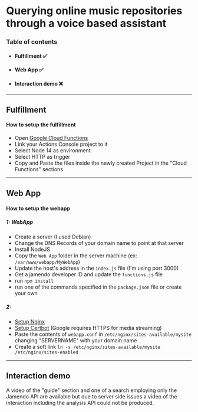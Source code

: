 # Querying online music repositories through a voice based assistant

### Table of contents
- #### Fulfillment ✅
- #### Web App ✅
- #### Interaction demo ❌

<hr>

## Fulfillment

#### How to setup the fulfillment
- Open [Google Cloud Functions](https://console.cloud.google.com/)
- Link your Actions Console project to it
- Select Node 14 as environment
- Select HTTP as trigger
- Copy and Paste the files inside the newly created Project in the "Cloud Functions" sections

<hr>

## Web App

#### How to setup the webapp
##### 1: WebApp
- Create a server (I used Debian) 
- Change the DNS Records of your domain name to point at that server
- Install NodeJS
- Copy the ```Web App``` folder in the server machine (ex: ```/var/www/webapp/MyWebApp```)
- Update the host's address in the ```index.js```  file (I'm using port 3000)
- Get a jamendo developer ID and update the ```functions.js``` file 
- run ```npm install```
- run one of the commands specified in the ```package.json``` file or create your own

##### 2: 
- [Setup Nginx](https://www.digitalocean.com/community/tutorials/initial-server-setup-with-debian-10)
- [Setup Certbot](https://www.digitalocean.com/community/tutorials/how-to-secure-nginx-with-let-s-encrypt-on-debian-10) (Google requires HTTPS for media streaming)
- Paste the contents of ```webapp.conf``` in ```/etc/nginx/sites-available/mysite``` changing "SERVERNAME" with your domain name
- Create a soft link ```ln -s /etc/nginx/sites-available/mysite /etc/nginx/sites-enabled```
<hr>

## Interaction demo

A video of the "guide" section and one of a search employing only the Jamendo API are available but due to server side issues a video of the interaction including the analysis API could not be produced.
